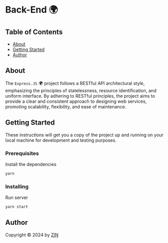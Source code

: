 # Back-End 🌍

## Table of Contents

- [About](#about)
- [Getting Started](#getting-started)
- [Author](#author)

## About

The `Express.JS` 🌍 project follows a RESTful API architectural style, emphasizing the principles of statelessness, resource identification, and uniform interface. By adhering to RESTful principles, the project aims to provide a clear and consistent approach to designing web services, promoting scalability, flexibility, and ease of maintenance.

## Getting Started

These instructions will get you a copy of the project up and running on your local machine for development and testing purposes.

### Prerequisites

Install the dependencies

```bash
yarn
```

### Installing

Run server

```bash
yarn start
```

## Author

Copyright &copy; 2024 by [ZIN](http://www.github.com/zinitdev)


